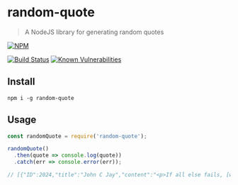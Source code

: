 # random-quote
> A NodeJS library for generating random quotes

[![NPM](https://nodei.co/npm/random-quote.png)](https://nodei.co/npm/random-quote/)

[![Build Status](https://travis-ci.org/pmbenjamin/random-quote.svg?branch=master)](https://travis-ci.org/pmbenjamin/random-quote)
[![Known Vulnerabilities](https://snyk.io/test/npm/random-quote/badge.svg?style=flat-square)](https://snyk.io/test/npm/random-quote)

## Install
`npm i -g random-quote`

## Usage
```js
const randomQuote = require('random-quote');

randomQuote()
  .then(quote => console.log(quote))
  .catch(err => console.error(err));

// [{"ID":2024,"title":"John C Jay","content":"<p>If all else fails, [working harder than anyone else] is the greatest competitive advantage of any career.</p>\n","link":"https://quotesondesign.com/john-c-jay/"}]
```
